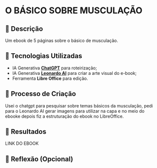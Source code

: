 # O BÁSICO SOBRE MUSCULAÇÃO

## 📒 Descrição
Um ebook de 5 páginas sobre o básico de musculação.
## 🤖 Tecnologias Utilizadas
* IA Generativa **[ChatGPT](https://chat.openai.com)** para roteirização;
* IA Generativa **[Leonardo AI](https://leonardo.ai)** para criar a arte visual do e-book;
* Ferramenta **Libre Office** para edição.
## 🧐 Processo de Criação
Usei o chatgpt para pesquisar sobre temas básicos da musculação, pedi para o Leonardo AI gerar imagens para utilizar na capa e no meio do ebooke depois fiz a estruturação do ebook no LibreOffice.

## 🚀 Resultados
LINK DO EBOOK
## 💭 Reflexão (Opcional)
